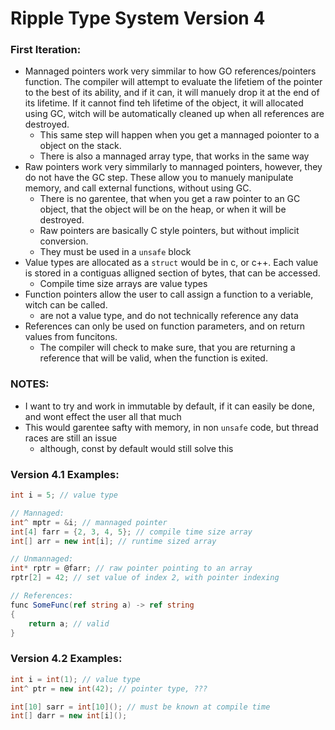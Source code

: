# Ripple Type System Version 4

### First Iteration:
- Mannaged pointers work very simmilar to how GO references/pointers function. The compiler will attempt to evaluate the lifetiem of the pointer to the best of its ability, and if it can, it will manuely drop it at the end of its lifetime. If it cannot find teh lifetime of the object, it will allocated using GC, witch will be automatically cleaned up when all references are destroyed.
    - This same step will happen when you get a mannaged poionter to a object on the stack.
    - There is also a mannaged array type, that works in the same way
- Raw pointers work very simmilarly to mannaged pointers, however, they do not have the GC step. These allow you to manuely manipulate memory, and call external functions, without using GC.
    - There is no garentee, that when you get a raw pointer to an GC object, that the object will be on the heap, or when it will be destroyed.
    - Raw pointers are basically C style pointers, but without implicit conversion.
    - They must be used in a `unsafe` block
- Value types are allocated as a `struct` would be in c, or c++. Each value is stored in a contiguas alligned section of bytes, that can be accessed.
    - Compile time size arrays are value types
- Function pointers allow the user to call assign a function to a veriable, witch can be called.
    - are not a value type, and do not technically reference any data
- References can only be used on function parameters, and on return values from funcitons. 
    - The compiler will check to make sure, that you are returning a reference that will be valid, when the function is exited.

### NOTES:
- I want to try and work in immutable by default, if it can easily be done, and wont effect the user all that much
- This would garentee safty with memory, in non `unsafe` code, but thread races are still an issue
    - although, const by default would still solve this

### Version 4.1 Examples:
```cs
int i = 5; // value type

// Mannaged:
int^ mptr = &i; // mannaged pointer
int[4] farr = {2, 3, 4, 5}; // compile time size array
int[] arr = new int[i]; // runtime sized array

// Unmannaged:
int* rptr = @farr; // raw pointer pointing to an array
rptr[2] = 42; // set value of index 2, with pointer indexing

// References:
func SomeFunc(ref string a) -> ref string
{
    return a; // valid
}
```

### Version 4.2 Examples:
```cs
int i = int(1); // value type
int^ ptr = new int(42); // pointer type, ???

int[10] sarr = int[10](); // must be known at compile time
int[] darr = new int[i]();

```